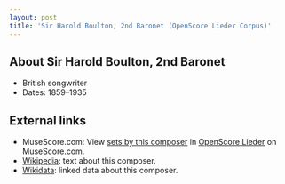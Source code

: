 ```yaml
---
layout: post
title: 'Sir Harold Boulton, 2nd Baronet (OpenScore Lieder Corpus)'
---
```


## About Sir Harold Boulton, 2nd Baronet

- British songwriter
- Dates: 1859–1935

## External links

- MuseScore.com: View [sets by this composer] in [OpenScore Lieder] on MuseScore.com.
- [Wikipedia]: text about this composer.
- [Wikidata]: linked data about this composer.

[Wikipedia]: https://en.wikipedia.org/wiki/Harold_Boulton
[Wikidata]: https://www.wikidata.org/wiki/Q7527034
[sets by this composer]: https://musescore.com/openscore-lieder-corpus/sets?order=title&text=Boulton,+Harold
[OpenScore Lieder]: https://musescore.com/openscore-lieder-corpus

